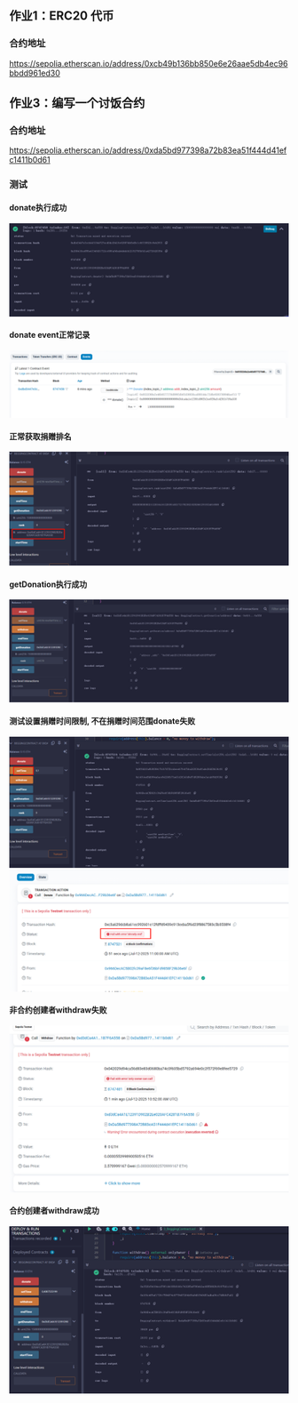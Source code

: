 ## 作业1：ERC20 代币
### 合约地址
https://sepolia.etherscan.io/address/0xcb49b136bb850e6e26aae5db4ec96bbdd961ed30
## 作业3：编写一个讨饭合约
### 合约地址
https://sepolia.etherscan.io/address/0xda5bd977398a72b83ea51f444d41efc1411b0d61
### 测试
#### donate执行成功
![](.pic/捐赠测试.png)
#### donate event正常记录
![](.pic/event记录.png)
#### 正常获取捐赠排名
![](.pic/rank查询.png)
#### getDonation执行成功
![](.pic/测试getDonation.png)
#### 测试设置捐赠时间限制, 不在捐赠时间范围donate失败
![](.pic/设置时间.png)
![](.pic/验证时间.png)
#### 非合约创建者withdraw失败
![](.pic/非合约owner%20withdraw失败.png)
#### 合约创建者withdraw成功
![](.pic/withdraw成功.png)